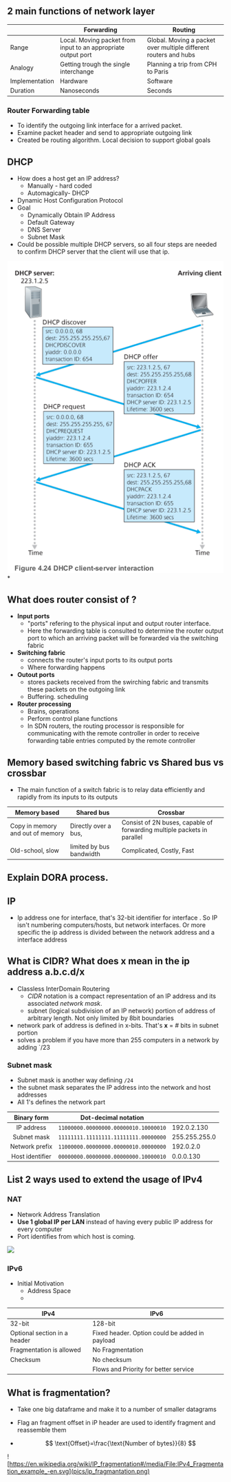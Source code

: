 ## 2 main functions of network layer



|                | Forwarding                                                   | Routing                                                      |
| -------------- | ------------------------------------------------------------ | ------------------------------------------------------------ |
| Range          | Local. Moving packet from input to an appropriate output port | Global. Moving a packet over multiple different routers and hubs |
| Analogy        | Getting trough the single interchange                        | Planning a trip from CPH to Paris                            |
| Implementation | Hardware                                                     | Software                                                     |
| Duration       | Nanoseconds                                                  | Seconds                                                      |



### Router Forwarding table
- To identify the outgoing link interface for a arrived packet. 
- Examine packet header and send to appropriate outgoing link
- Created be routing algorithm. Local decision to support global goals

## DHCP

- How does a host get an IP address?
  - Manually - hard coded
  - Automagically-  DHCP
- Dynamic Host Configuration Protocol
- Goal
  -  Dynamically Obtain IP Address
  - Default Gateway
  - DNS Server 
  - Subnet Mask
- Could be possible multiple DHCP servers, so all four steps are needed to confirm DHCP server that the client will use that ip. 

![](pics/DHCP.png)*

## What does router consist of ?
- **Input ports**
	- "ports" refering to the physical input and output router interface.
	- Here the forwarding table is consulted to determine the router output port to which an arriving packet will be forwarded via the switching fabric
- **Switching fabric**
	- connects the router's input ports to its output ports
	- Where forwarding happens
- **Outout ports**
	- stores packets received from the swirching fabric and transmits these packets on the outgoing link
	- Buffering. scheduling
- **Router processing**
	- Brains, operations 
	- Perform control plane functions
	- In SDN routers, the routing processor is responsible for communicating with the remote controller in order to receive forwarding table entries computed by the remote controller

## Memory based switching fabric vs Shared bus vs crossbar 

- The main function of a switch fabric is to relay data efficiently and rapidly from its inputs to its outputs

| Memory based                     | Shared bus               | Crossbar                                                     |
| -------------------------------- | ------------------------ | ------------------------------------------------------------ |
| Copy in memory and out of memory | Directly over a bus,     | Consist of 2N buses, capable of forwarding multiple packets in parallel |
| Old-school, slow                 | limited by bus bandwidth | Complicated, Costly, Fast                                    |







## Explain DORA process.



## IP
- Ip address one for interface, that's 32-bit identifier for interface . So IP isn't numbering computers/hosts, but network interfaces. Or more specific the ip address is divided between the network address and a interface address



## What is CIDR? What does x mean in the ip address  a.b.c.d/x 

- Classless InterDomain Routering
  - *CIDR* notation is a compact representation of an IP address and its associated *network mask*.
  - subnet (logical subdivision of an IP network) portion of address of arbitrary length. Not only limited by 8bit boundaries
- network park of address is defined in x-bits. That's **x** = # bits in subnet portion
- solves a problem if you have more than 255 computers in a network by adding `/23

### Subnet mask

- Subnet mask is another way defining `/24`
-  the subnet mask separates the IP address into the network and host addresses
- All 1's defines the network part



|   Binary form   |         Dot-decimal notation          |               |
| :-------------: | :-----------------------------------: | ------------- |
|   IP address    | `11000000.00000000.00000010.10000010` | 192.0.2.130   |
|   Subnet mask   | `11111111.11111111.11111111.00000000` | 255.255.255.0 |
| Network prefix  | `11000000.00000000.00000010.00000000` | 192.0.2.0     |
| Host identifier | `00000000.00000000.00000000.10000010` | 0.0.0.130     |





##  List 2 ways used to extend the usage of IPv4 


### NAT 

- Network Address Translation
- **Use 1 global IP per LAN** instead of having every public IP address for every computer
- Port identifies from which host is coming.

![](/home/arm/Projects/datacom_docs/docs/pics/NAT.png)

### IPv6

- Initial Motivation
  - Address Space
  - 


| IPv4 | IPv6 |
| ---- | ---- |
|   32-bit   | 128-bit |
| Optional section in a header | Fixed header. Option could be added in payload |
| Fragmentation is allowed | No Fragmentation |
| Checksum | No checksum |
|  | Flows and Priority for better service |





## What is fragmentation?

- Take one big dataframe and make it to a number of smaller datagrams

- Flag an fragment offset in iP header are used to identify fragment and reassemble them

- $$
  \text{Offset}=\frac{\text{Number of bytes}}{8}
  $$

![https://en.wikipedia.org/wiki/IP_fragmentation#/media/File:IPv4_Fragmentation_example_-en.svg](pics/ip_fragmantation.png)

